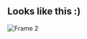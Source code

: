 ## Looks like this :)
![Frame 2](https://github.com/user-attachments/assets/fcf2858f-7503-4429-972e-31ece6e885b6)

